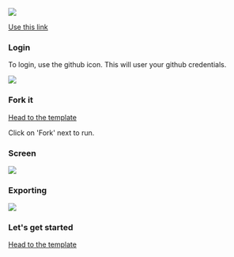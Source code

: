 
![](https://clients.widged.com/hackyourfuture/assets/sandbox/repl-it.png)


[Use this link](https://repl.it/join/fbcyugat-widged)

###  Login

To login, use the github icon. This will user your github credentials. 

![](https://clients.widged.com/hackyourfuture/assets/replit/replit-login.png)

###  Fork it

[Head to the template](https://repl.it/join/fbcyugat-widged)

Click on 'Fork' next to run. 

###  Screen

![](https://clients.widged.com/hackyourfuture/assets/replit/replit-screen.png)

### Exporting

![](https://clients.widged.com/hackyourfuture/assets/replit/replit-exports.png)

### Let's get started 

[Head to the template](https://repl.it/join/fbcyugat-widged)
